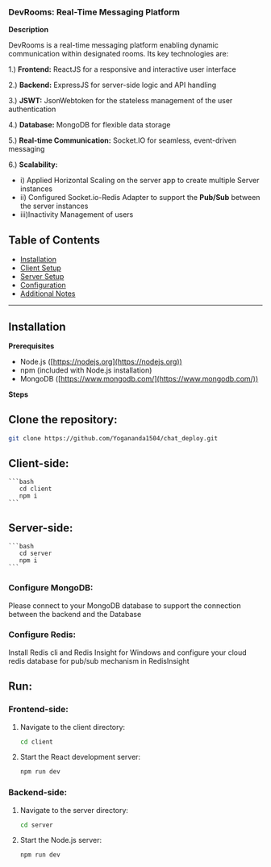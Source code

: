 ### DevRooms: Real-Time Messaging Platform

**Description**

DevRooms is a real-time messaging platform enabling dynamic communication within designated rooms. Its key technologies are:

1.) **Frontend:** ReactJS for a responsive and interactive user interface

2.) **Backend:** ExpressJS for server-side logic and API handling

3.) **JSWT:** JsonWebtoken for the stateless management of the user authentication

4.) **Database:** MongoDB for flexible data storage

5.) **Real-time Communication:** Socket.IO for seamless, event-driven messaging

6.) **Scalability:**
 - i) Applied Horizontal Scaling on the server app to create multiple Server instances
 - ii) Configured Socket.io-Redis Adapter to support the **Pub/Sub** between the server instances
 - iii)Inactivity Management of users 
  

## Table of Contents

* [Installation](#installation)
* [Client Setup](#client-setup)
* [Server Setup](#server-setup)
* [Configuration](#configuration)
* [Additional Notes](#additional-notes)

---

## Installation

**Prerequisites**

* Node.js ([https://nodejs.org](https://nodejs.org))
* npm (included with Node.js installation)
* MongoDB ([https://www.mongodb.com/](https://www.mongodb.com/))

**Steps**

## **Clone the repository:**
   ```bash
   git clone https://github.com/Yogananda1504/chat_deploy.git
   ```

## Client-side:
    ```bash
       cd client
       npm i
    ```
    
## Server-side:
    ```bash
       cd server
       npm i
    ```


### **Configure MongoDB:**
Please connect to your MongoDB database to support the connection between the backend and the Database

### **Configure Redis:** 
Install Redis cli and  Redis Insight for Windows and configure your cloud redis database for pub/sub mechanism in RedisInsight


## Run:

### Frontend-side:

1. Navigate to the client directory:
    ```bash
    cd client
    ```

2. Start the React development server:
    ```bash
    npm run dev
    ```

### Backend-side:

1. Navigate to the server directory:
    ```bash
    cd server
    ```

2. Start the Node.js server:
    ```bash
    npm run dev
    ```

     
     
    
       

